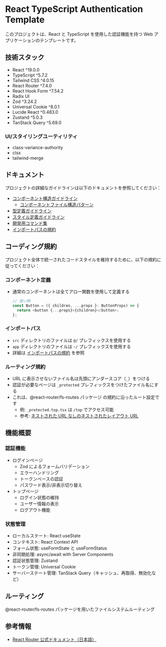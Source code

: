 # React TypeScript Authentication Template

このプロジェクトは、React と TypeScript を使用した認証機能を持つ Web アプリケーションのテンプレートです。

## 技術スタック

- React ^19.0.0
- TypeScript ^5.7.2
- Tailwind CSS ^4.0.15
- React Router ^7.4.0
- React Hook Form ^7.54.2
- Radix UI
- Zod ^3.24.2
- Universal Cookie ^8.0.1
- Lucide React ^0.483.0
- Zustand ^5.0.3
- TanStack Query ^5.69.0

### UI/スタイリングユーティリティ

- class-variance-authority
- clsx
- tailwind-merge

## ドキュメント

プロジェクトの詳細なガイドラインは以下のドキュメントを参照してください：

- [コンポーネント構造ガイドライン](./docs/component-structure.md)
  - [コンポーネントファイル構造パターン](./docs/component-structure.md#ファイル構造と命名パターン)
- [型定義ガイドライン](./docs/type-definitions.md)
- [スタイル定義ガイドライン](./docs/styling-guidelines.md)
- [開発用コマンド集](./docs/development-commands.md)
- [インポートパスの規約](./docs/import-paths.md)

## コーディング規約

プロジェクト全体で統一されたコードスタイルを維持するために、以下の規約に従ってください：

### コンポーネント定義

- 通常のコンポーネントは全てアロー関数を使用して定義する
  ```typescript
  // 良い例
  const Button = ({ children, ...props }: ButtonProps) => {
    return <button {...props}>{children}</button>;
  };
  ```

### インポートパス

- `src` ディレクトリのファイルは `@/` プレフィックスを使用する
- `app` ディレクトリのファイルは `~/` プレフィックスを使用する
- 詳細は [インポートパスの規約](./docs/import-paths.md) を参照

### ルーティング規約

- URL に表示させないファイル名は先頭にアンダースコア（`_`）をつける
- 認証が必要なページは `_protected` プレフィックスをつけたファイル名にする
- これは、@react-router/fs-routes パッケージ の規約に沿ったルート設定です
  - 例: `_protected.top.tsx` は `/top` でアクセス可能
  - 参考: [ネストされた URL なしのネストされたレイアウト URL](https://react-router-docs-ja.techtalk.jp/how-to/file-route-conventions#%E3%83%8D%E3%82%B9%E3%83%88%E3%81%95%E3%82%8C%E3%81%9F-url-%E3%81%AA%E3%81%97%E3%81%AE%E3%83%8D%E3%82%B9%E3%83%88%E3%81%95%E3%82%8C%E3%81%9F%E3%83%AC%E3%82%A4%E3%82%A2%E3%82%A6%E3%83%88)

## 機能概要

### 認証機能

- ログインページ
  - Zod によるフォームバリデーション
  - エラーハンドリング
  - トークンベースの認証
  - パスワード表示/非表示切り替え
- トップページ
  - ログイン状態の維持
  - ユーザー情報の表示
  - ログアウト機能

### 状態管理

- ローカルステート: React useState
- コンテキスト: React Context API
- フォーム状態: useFormState と useFormStatus
- 非同期処理: async/await with Server Components
- 認証状態管理: Zustand
- トークン管理: Universal Cookie
- サーバーステート管理: TanStack Query（キャッシュ、再取得、無効化など）

## ルーティング

@react-router/fs-routes パッケージを用いたファイルシステムルーティング

## 参考情報

- [React Router 公式ドキュメント（日本語）](https://react-router-docs-ja.techtalk.jp/)
